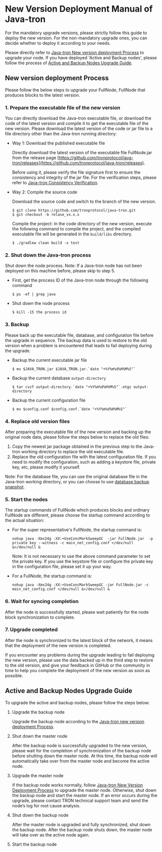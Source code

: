 # New Version Deployment Manual of Java-tron
For the mandatory upgrade versions, please strictly follow this guide to deploy the new version. For the non-mandatory upgrade ones, you can decide whether to deploy it according to your needs. 

Please directly refer to [Java-tron New version deployment Process](#new-version-deployment-process) to upgrade your node. If you have deployed 'Active and Backup nodes', please follow the process of [Active and Backup Nodes Upgrade Guide](#active-and-backup-nodes-upgrade-guide). 


## New version deployment Process
Please follow the below steps to upgrade your FullNode, FullNode that produces blocks to the latest version.

### 1. Prepare the executable file of the new version

You can directly download the Java-tron executable file, or download the code of the latest version and compile it to get the executable file of the new version. Please download the latest version of the code or jar file to a file directory other than the Java-tron running directory:

* Way 1: Download the published executable file
    
    Directly download the latest version of the executable file FullNode.jar from the release page [https://github.com/tronprotocol/java-tron/releases](https://github.com/tronprotocol/java-tron/releases).
    
    Before using it, please verify the file signature first to ensure the consistency and integrity of the jar file. For the verification steps, please refer to [Java-tron Consistency Verification](https://tronprotocol.github.io/documentation-en/releases/signature_verification/).
    
    
* Way 2: Compile the source code
    
    Download the source code and switch to the branch of the new version.
    ```
    $ git clone https://github.com/tronprotocol/java-tron.git
    $ git checkout -b relase_vx.x.x
    ```
    
    Compile the project: In the code directory of the new version, execute the following command to compile the project, and the compiled executable file will be generated in the `build/libs` directory.
    ```
    $ ./gradlew clean build -x test
    ```
    

### 2. Shut down the Java-tron process
Shut down the node process. Note: If a Java-tron node has not been deployed on this machine before, please skip to step 5.

* First, get the process ID of the Java-tron node through the following command
    ```
    $ ps -ef | grep java
    ```
    
* Shut down the node process
    ```
    $ kill -15 the process id
    ```


### 3. Backup
Please back up the executable file, database, and configuration file before the upgrade in sequence. The backup data is used to restore to the old version when a problem is encountered that leads to fail deploying during the upgrade.

* Backup the current executable jar file
    ```
    $ mv $JAVA_TRON.jar $JAVA_TRON.jar.`date "+%Y%m%d%H%M%S"`
    ```
* Backup the current database `output-directory`
    ```
    $ tar cvzf output-directory.`date "+%Y%m%d%H%M%S"`.etgz output-directory
    ```
* Backup the current configuration file
    ```
    $ mv $config.conf $config.conf.`date "+%Y%m%d%H%M%S"`
    ```


### 4. Replace old version files
After preparing the executable file of the new version and backing up the original node data, please follow the steps below to replace the old files:

1. Copy the newest jar package obtained in the previous step to the Java-tron working directory to replace the old executable file.
2. Replace the old configuration file with the latest configuration file. If you need to modify the configuration, such as adding a keystore file, private key, etc, please modify it yourself.

Note: For the database file, you can use the original database file in the Java-tron working directory, or you can choose to use [database backup snapshot](https://tronprotocol.github.io/documentation-en/using_javatron/backup_restore/#public-backup-data).


### 5. Start the nodes
The startup commands of FullNode which produces blocks and ordinary FullNode are different, please choose the startup command according to the actual situation:

* For the super representative's FullNode, the startup command is:
    ```
    nohup java -Xmx24g -XX:+UseConcMarkSweepGC  -jar FullNode.jar  -p  private key --witness -c main_net_config.conf </dev/null &>/dev/null &
    ```
    Note: It is not necessary to use the above command parameter to set the private key. If you use the keystore file or configure the private key in the configuration file, please set it up your way.

* For a FullNode, the startup command is:
    ```
    nohup java -Xmx24g -XX:+UseConcMarkSweepGC -jar FullNode.jar -c   main_net_config.conf </dev/null &>/dev/null &
    ```
             
### 6. Wait for syncing completion
After the node is successfully started, please wait patiently for the node block synchronization to complete.
### 7. Upgrade completed
After the node is synchronized to the latest block of the network, it means that the deployment of the new version is completed.

If you encounter any problems during the upgrade leading to fail deploying the new version, please use the data backed up in the third step to restore to the old version, and give your feedback in GitHub or the community in time to help you complete the deployment of the new version as soon as possible.


## Active and Backup Nodes Upgrade Guide
To upgrade the active and backup nodes, please follow the steps below:

1. Upgrade the backup node

    Upgrade the backup node according to the [Java-tron new version deployment Process](#new-version-deployment-process).

2. Shut down the master node

    After the backup node is successfully upgraded to the new version, please wait for the completion of synchronization of the backup node before shutting down the master node. At this time, the backup node will automatically take over from the master node and become the active node.

3. Upgrade the master node

    If the backup node works normally, follow [Java-tron New Version Deployment Process](#new-version-deployment-process) to upgrade the master node. Otherwise, shut down the backup node and start the master node. If an error occurs during the upgrade, please contact TRON technical support team and send the node’s log for root cause analysis.

4. Shut down the backup node

    After the master node is upgraded and fully synchronized, shut down the backup node. After the backup node shuts down, the master node will take over as the active node again.

5. Start the backup node
